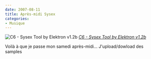 ```yaml
---
date: 2007-08-11
title: Après-midi Sysex
categories:
- Musique
---
```

 <img src="https://farm2.static.flickr.com/1077/1082913836_f38b474a40.jpg" alt="C6 - Sysex Tool by Elektron v1.2b" />
<em><a href="https://www.flickr.com/photos/alienlebarge/1082913836/" title="photo sharing">C6 - Sysex Tool by Elektron v1.2b</a></em>

Voilà à que je passe mon samedi après-midi...
J'upload/dowload des samples

